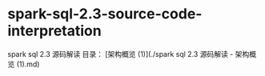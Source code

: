 # spark-sql-2.3-source-code-interpretation
spark sql 2.3 源码解读
目录：
[架构概览 (1)](./spark sql 2.3 源码解读 - 架构概览 (1).md)